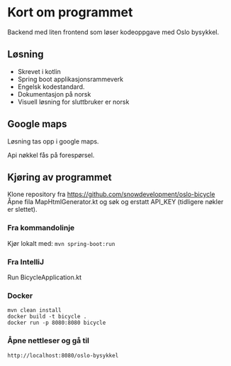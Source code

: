# Kort om programmet
Backend med liten frontend som løser kodeoppgave med Oslo bysykkel.

## Løsning
- Skrevet i kotlin
- Spring boot applikasjonsrammeverk
- Engelsk kodestandard. 
- Dokumentasjon på norsk
- Visuell løsning for sluttbruker er norsk

## Google maps
Løsning tas opp i google maps. 

Api nøkkel fås på forespørsel.

## Kjøring av programmet
Klone repository fra https://github.com/snowdevelopment/oslo-bicycle
Åpne fila MapHtmlGenerator.kt og søk og erstatt API_KEY (tidligere nøkler er slettet).

### Fra kommandolinje
Kjør lokalt med: `mvn spring-boot:run`

### Fra IntelliJ
Run BicycleApplication.kt

### Docker
```
mvn clean install
docker build -t bicycle .
docker run -p 8080:8080 bicycle
```
### Åpne nettleser og gå til
```
http://localhost:8080/oslo-bysykkel
```

